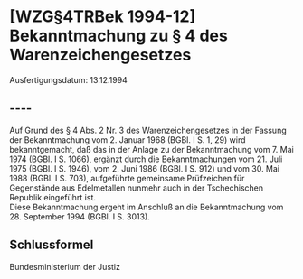 # [WZG§4TRBek 1994-12] Bekanntmachung zu § 4 des Warenzeichengesetzes

Ausfertigungsdatum: 13.12.1994

 

## ----

Auf Grund des § 4 Abs. 2 Nr. 3 des Warenzeichengesetzes in der Fassung der Bekanntmachung vom 2. Januar 1968 (BGBl. I S. 1, 29) wird bekanntgemacht, daß das in der Anlage zu der Bekanntmachung vom 7. Mai 1974 (BGBl. I S. 1066), ergänzt durch die Bekanntmachungen vom 21. Juli 1975 (BGBl. I S. 1946), vom 2. Juni 1986 (BGBl. I S. 912) und vom 30. Mai 1988 (BGBl. I S. 703), aufgeführte gemeinsame Prüfzeichen für Gegenstände aus Edelmetallen nunmehr auch in der Tschechischen Republik eingeführt ist.  
Diese Bekanntmachung ergeht im Anschluß an die Bekanntmachung vom 28. September 1994 (BGBl. I S. 3013).


## Schlussformel

Bundesministerium der Justiz
